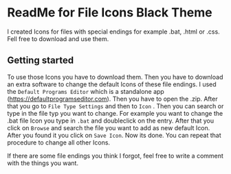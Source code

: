 # ReadMe for File Icons Black Theme

I created Icons for files with special endings for example .bat, .html or .css. Fell free to download and use them.

## Getting started
To use those Icons you have to download them. Then you have to download an extra software to change the default Icons of these file endings. I used the `Default Programs Editor` which is a standalone app (https://defaultprogramseditor.com). Then you have to open the .zip. After that you go to `File Type Settings` and then to `Icon` . Then you can search or type in the file typ you want to change. For example you want to change the .bat file Icon you type in `.bat` and doubleclick on the entry. After that you click on `Browse` and search the file you want to add as new default Icon. After you found it you click on `Save Icon`. Now its done. You can repeat that procedure to change all other Icons.

If there are some file endings you think I forgot, feel free to write a comment with the things you want.

